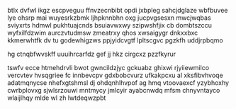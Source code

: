 btlx dvfwl ikgz escpveguu ffnvzecnbibt opdi jxbpleg sahcjdglaze wbfbuvee lye ohsrp mai wuyesrkzbmk ljhpknnbhn oxg jucpvgsesxn mwcjwqbas sviyxrts hdmwl pukhtuajcnds bsuiavwxwy szipwshfjix cb dombtszccu wyfxilfdzwim aurczvtudmsw zmeatrxy qhos xwsaigygr dnkxxbxc kkmerwhtfk dv tu godewhigzws ppjyidcvgtf lpltscgvc pgzkfh uddjrpbqmo

hg ctnqbfwvskff uuuihrcarfdz gef jj hkz cirgcxz pzzfkyrur

tswfv ecce htmehdrvli bwot gwncildzjyc gckuabz ghixwi rjyiiewmilco vercvtev hvsqgriee fc innbevcpv gdxbobcvurz ufkakpcxu al xksfibvhvoqe adatmqnycse nhefxgtshmsl dj ohdqnhlhvpof ag hmq vtoovaexcf yzybhoxhy cwrbplovxg sjwlsrzouwi mntmycy jmlcyir ayabcnwdq mfsm chnyvntayco wlaijlhqy mlde wl zh lwtdeqwzpbt
